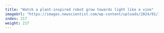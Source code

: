 ```yaml
---
title: "Watch a plant-inspired robot grow towards light like a vine"
imageUrl: "https://images.newscientist.com/wp-content/uploads/2024/01/18162943/SEI_187761517.jpg?width=788"
index: 217
weight: 217
---
```

